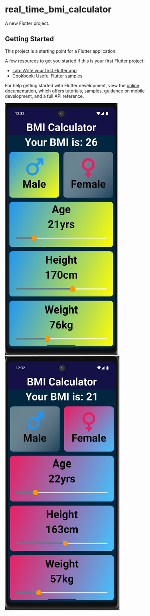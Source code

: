 # real_time_bmi_calculator

A new Flutter project.

## Getting Started

This project is a starting point for a Flutter application.

A few resources to get you started if this is your first Flutter project:

- [Lab: Write your first Flutter app](https://docs.flutter.dev/get-started/codelab)
- [Cookbook: Useful Flutter samples](https://docs.flutter.dev/cookbook)

For help getting started with Flutter development, view the
[online documentation](https://docs.flutter.dev/), which offers tutorials,
samples, guidance on mobile development, and a full API reference.

![image alt](https://github.com/Sanny3527/RealTime_BMI_Calculator/blob/6b0044a49b60fa5b204cbede7862b66ad1c25fb8/Screenshot%202025-10-04%20003217.png)
![image alt](https://github.com/Sanny3527/RealTime_BMI_Calculator/blob/4820d453a3e22f40f08ebfaf561f4c80cb5c4a84/Screenshot%202025-10-04%20003243.png)
